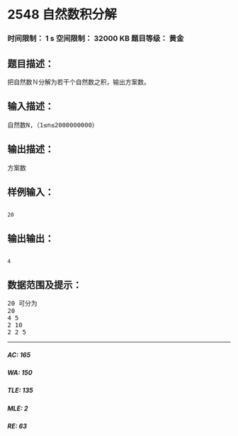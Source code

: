 # 2548 自然数积分解   
### 时间限制： 1 s     空间限制： 32000 KB     题目等级： 黄金  
## 题目描述：  

<pre>
把自然数Ｎ分解为若干个自然数之积，输出方案数。
</pre>
  
  
## 输入描述：  

<pre>
自然数N,（1≤n≤2000000000）
</pre>
  
  
## 输出描述：  

<pre>
方案数
</pre>
  
  
## 样例输入：  

<pre><code>
20
</code></pre>
  
  
## 输出输出：  

<pre><code>
4
</code></pre>
  
  
## 数据范围及提示：  

<pre>
20 可分为
20   
4 5  
2 10  
2 2 5
</pre>
  
  
***  

##### AC: 165  
##### WA: 150  
##### TLE: 135  
##### MLE: 2  
##### RE: 63  
